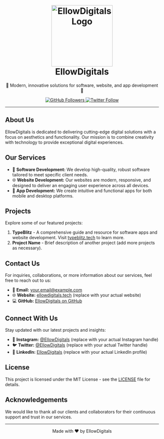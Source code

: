 <h1 align="center">
  <img src="![Untitled](https://github.com/EllowDigitals/.github/assets/171315427/3422ccb4-b951-4c9b-897c-0101cb37cb21)" alt="EllowDigitals Logo" width="200">
  <br> EllowDigitals
</h1>


<p align="center">
  🚀 Modern, innovative solutions for software, website, and app development 🚀
</p>

<p align="center">
  <a href="https://github.com/sarwan6174" target="_blank">
    <img src="https://img.shields.io/github/followers/sarwan6174?label=Follow&style=social" alt="GitHub Followers">
  </a>
  <a href="https://twitter.com/your_twitter" target="_blank">
    <img src="https://img.shields.io/twitter/follow/your_twitter?label=Follow&style=social" alt="Twitter Follow">
  </a>
</p>

---

## About Us

EllowDigitals is dedicated to delivering cutting-edge digital solutions with a focus on aesthetics and functionality. Our mission is to combine creativity with technology to provide exceptional digital experiences.

## Our Services

- 🎨 **Software Development:** We develop high-quality, robust software tailored to meet specific client needs.
- 🌐 **Website Development:** Our websites are modern, responsive, and designed to deliver an engaging user experience across all devices.
- 📱 **App Development:** We create intuitive and functional apps for both mobile and desktop platforms.

## Projects

Explore some of our featured projects:

1. **TypeBlitz** - A comprehensive guide and resource for software apps and website development. Visit [typeblitz.tech](https://typeblitz.tech) to learn more.
2. **Project Name** - Brief description of another project (add more projects as necessary).

## Contact Us

For inquiries, collaborations, or more information about our services, feel free to reach out to us:

- 📧 **Email:** your.email@example.com
- 🌐 **Website:** [ellowdigitals.tech](https://ellowdigitals.tech) (replace with your actual website)
- 💻 **GitHub:** [EllowDigitals on GitHub](https://github.com/sarwan6174)

## Connect With Us

Stay updated with our latest projects and insights:

- 📸 **Instagram:** [@EllowDigitals](https://instagram.com/your_instagram) (replace with your actual Instagram handle)
- 🐦 **Twitter:** [@EllowDigitals](https://twitter.com/your_twitter) (replace with your actual Twitter handle)
- 💼 **LinkedIn:** [EllowDigitals](https://linkedin.com/company/your_linkedin) (replace with your actual LinkedIn profile)

## License

This project is licensed under the MIT License - see the [LICENSE](LICENSE) file for details.

## Acknowledgements

We would like to thank all our clients and collaborators for their continuous support and trust in our services.

---

<p align="center">
  Made with ❤️ by EllowDigitals
</p>
